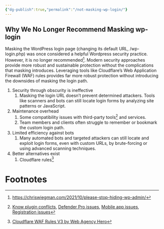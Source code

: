 ```yaml
---
{"dg-publish":true,"permalink":"/not-masking-wp-login/"}
---
```


## Why We No Longer Recommend Masking wp-login
Masking the WordPress login page (changing its default URL, /wp-login.php) was once considered a helpful Wordpress security practice. However, it is no longer recommended[^1]. Modern security approaches provide more robust and sustainable protection without the complications that masking introduces. Leveraging tools like Cloudflare’s Web Application Firewall (WAF) rules provides far more robust protection without introducing the downsides of masking the login path.

1. Security through obscurity is ineffective 
	1. Masking the login URL doesn’t prevent determined attackers. Tools like scanners and bots can still locate login forms by analyzing site patterns or JavaScript.
2. Maintenance overhead
	1. Some compatibility issues with third-party tools[^2] and services.
	2. Team members and clients often struggle to remember or bookmark the custom login path.
3. Limited efficiency against bots
	1. Many automated bots and targeted attackers can still locate and exploit login forms, even with custom URLs, by brute-forcing or using advanced scanning techniques.
4. Better alternatives exist
	1. Cloudflare rules[^3]
# Footnotes

[^1]: https://chriswiegman.com/2021/10/please-stop-hiding-wp-admin/
[^2]: [Know plugin conflicts](https://apps.wordpress.com/support/mobile/login-signup/known-plugin-conflicts/?utm_source=chatgpt.com), [Defender Pro issues](https://wordpress.org/support/topic/masking-url-login-causing-registration-problem/?utm_source=chatgpt.com), [Mobile app issues](https://apps.wordpress.com/support/mobile/login-signup/known-plugin-conflicts/), [Registration issues](https://wordpress.org/support/topic/masking-url-login-causing-registration-problem/?utm_source=chatgpt.com)
[^3]: [Cloudflare WAF Rules V3 by Web Agency Hero](https://webagencyhero.com/cloudflare-waf-rules-v3/)